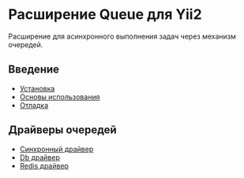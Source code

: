 Расширение Queue для Yii2
=========================

Расширение для асинхронного выполнения задач через механизм очередей.

Введение
--------

* [Установка](installation.md)
* [Основы использования](usage.md)
* [Отладка](debug.md)

Драйверы очередей
-----------------

* [Синхронный драйвер](driver-sync.md)
* [Db драйвер](driver-db.md)
* [Redis драйвер](driver-redis.md)
